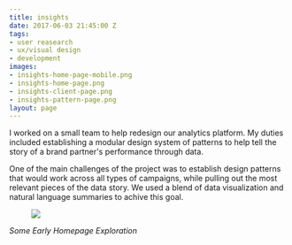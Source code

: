 ```yaml
---
title: insights
date: 2017-06-03 21:45:00 Z
tags:
- user reasearch
- ux/visual design
- development
images:
- insights-home-page-mobile.png
- insights-home-page.png
- insights-client-page.png
- insights-pattern-page.png
layout: page
---
```


I worked on a small team to help redesign our analytics platform. My duties included establishing a modular design system of patterns to help tell the story of a brand partner's performance through data.

One of the main challenges of the project was to establish design patterns that would work across all types of campaigns, while pulling out the most relevant pieces of the data story. We used a blend of data visualization and natural language summaries to achive this goal.

<!--more-->

<figure>
  <img src="../uploads/">
</figure>
<cite>Some Early Homepage Exploration</cite>